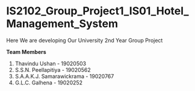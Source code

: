 # IS2102_Group_Project1_IS01_Hotel_Management_System

Here We are developing Our University 2nd Year Group Project


**Team Members**

1. Thavindu Ushan - 19020503
2. S.S.N. Peellapitiya - 19020562
3. S.A.A.K.J. Samarawickrama - 19020767
4. G.L.C. Galhena - 19020252
